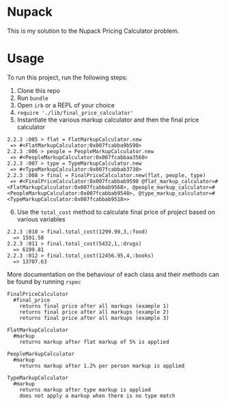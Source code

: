 # Nupack

This is my solution to the Nupack Pricing Calculator problem.

# Usage

To run this project, run the following steps:

1. Clone this repo
2. Run `bundle`
3. Open `irb` or a REPL of your choice
4. `require './lib/final_price_calculator'`
5. Instantiate the various markup calculator and then the final price calculator

  ```
  2.2.3 :005 > flat = FlatMarkupCalculator.new
   => #<FlatMarkupCalculator:0x007fcabba9b590>
  2.2.3 :006 > people = PeopleMarkupCalculator.new
   => #<PeopleMarkupCalculator:0x007fcabbaa3560>
  2.2.3 :007 > type = TypeMarkupCalculator.new
   => #<TypeMarkupCalculator:0x007fcabbab3730>
  2.2.3 :008 > final = FinalPriceCalculator.new(flat, people, type)
   => #<FinalPriceCalculator:0x007fcabbab9590 @flat_markup_calculator=#<FlatMarkupCalculator:0x007fcabbab9568>, @people_markup_calculator=#<PeopleMarkupCalculator:0x007fcabbab9540>, @type_markup_calculator=#<TypeMarkupCalculator:0x007fcabbab9518>>
  ```

6. Use the `total_cost` method to calculate final price of project based on various variables

  ```
  2.2.3 :010 > final.total_cost(1299.99,3,:food)
    => 1591.58
  2.2.3 :011 > final.total_cost(5432,1,:drugs)
    => 6199.81
  2.2.3 :012 > final.total_cost(12456.95,4,:books)
    => 13707.63
  ```
More documentation on the behaviour of each class and their methods can be found by running `rspec`

  ```
  FinalPriceCalculator
    #final_price
      returns final price after all markups (example 1)
      returns final price after all markups (example 2)
      returns final price after all markups (example 3)

  FlatMarkupCalculator
    #markup
      returns markup after flat markup of 5% is applied

  PeopleMarkupCalculator
    #markup
      returns markup after 1.2% per person markup is applied

  TypeMarkupCalculator
    #markup
      returns markup after type markup is applied
      does not apply a markup when there is no type match
  ```

